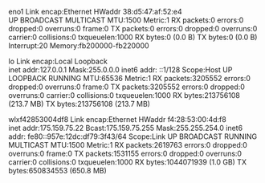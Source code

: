 eno1      Link encap:Ethernet  HWaddr 38:d5:47:af:52:e4  
          UP BROADCAST MULTICAST  MTU:1500  Metric:1
          RX packets:0 errors:0 dropped:0 overruns:0 frame:0
          TX packets:0 errors:0 dropped:0 overruns:0 carrier:0
          collisions:0 txqueuelen:1000 
          RX bytes:0 (0.0 B)  TX bytes:0 (0.0 B)
          Interrupt:20 Memory:fb200000-fb220000 

lo        Link encap:Local Loopback  
          inet addr:127.0.0.1  Mask:255.0.0.0
          inet6 addr: ::1/128 Scope:Host
          UP LOOPBACK RUNNING  MTU:65536  Metric:1
          RX packets:3205552 errors:0 dropped:0 overruns:0 frame:0
          TX packets:3205552 errors:0 dropped:0 overruns:0 carrier:0
          collisions:0 txqueuelen:1000 
          RX bytes:213756108 (213.7 MB)  TX bytes:213756108 (213.7 MB)

wlxf42853004df8 Link encap:Ethernet  HWaddr f4:28:53:00:4d:f8  
          inet addr:175.159.75.22  Bcast:175.159.75.255  Mask:255.255.254.0
          inet6 addr: fe80::957e:12dc:df79:3f43/64 Scope:Link
          UP BROADCAST RUNNING MULTICAST  MTU:1500  Metric:1
          RX packets:2619763 errors:0 dropped:0 overruns:0 frame:0
          TX packets:1531155 errors:0 dropped:0 overruns:0 carrier:0
          collisions:0 txqueuelen:1000 
          RX bytes:1044071939 (1.0 GB)  TX bytes:650834553 (650.8 MB)

